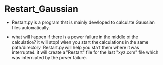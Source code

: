 # Restart_Gaussian

* Restart.py is a program that is mainly developed to calculate Gaussian files automatically.

* what will happen if there is a power failure in the middle of the calculation? it will stop! when you start the calculations in the same path/directory, Restart.py will help you start them where it was interrupted. it will create a "Restart" file for the last "xyz.com" file which was interrupted by the power failure.
